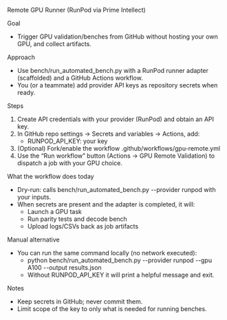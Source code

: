 Remote GPU Runner (RunPod via Prime Intellect)

Goal
- Trigger GPU validation/benches from GitHub without hosting your own GPU, and collect artifacts.

Approach
- Use bench/run_automated_bench.py with a RunPod runner adapter (scaffolded) and a GitHub Actions workflow.
- You (or a teammate) add provider API keys as repository secrets when ready.

Steps
1) Create API credentials with your provider (RunPod) and obtain an API key.
2) In GitHub repo settings → Secrets and variables → Actions, add:
   - RUNPOD_API_KEY: your key
3) (Optional) Fork/enable the workflow .github/workflows/gpu-remote.yml
4) Use the “Run workflow” button (Actions → GPU Remote Validation) to dispatch a job with your GPU choice.

What the workflow does today
- Dry-run: calls bench/run_automated_bench.py --provider runpod with your inputs.
- When secrets are present and the adapter is completed, it will:
  - Launch a GPU task
  - Run parity tests and decode bench
  - Upload logs/CSVs back as job artifacts

Manual alternative
- You can run the same command locally (no network executed):
  - python bench/run_automated_bench.py --provider runpod --gpu A100 --output results.json
  - Without RUNPOD_API_KEY it will print a helpful message and exit.

Notes
- Keep secrets in GitHub; never commit them.
- Limit scope of the key to only what is needed for running benches.

